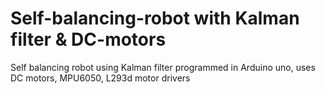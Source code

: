 # Self-balancing-robot with Kalman filter & DC-motors
Self balancing robot using Kalman filter programmed in Arduino uno, uses DC motors, MPU6050, L293d motor drivers
